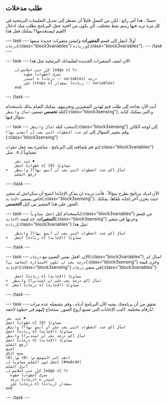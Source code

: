 ## طلب مدخلات

حسنًا ، هذا أمر رائع ، لكن من الممل قليلاً أن تضطر إلى تعديل التعليمات البرمجية في كل مرة تريد فيها رسم نمط مختلف. ألن يكون من الجيد جعل البرنامج يطلب منك ادخال القيم ليستخدمها؟ يمكنك فعل هذا!

--- task --- أولاً, انتقل إلى قسم **المتغيرات** وانشئ متغيرات جديدة سمها `درجات`{:class="block3variables"} و `زيادة`{:class="block3variables"}. --- /task ---

--- task --- الان اضف المتغيرات الجديدة لتعليماتك البرمجية مثل هذا:

```blocks3
    كرِّر حتى <ملامس لـ [edge v] ؟> 
        تحرك (خطوات) خطوة
        استدر ↻ (درجات :: variables) درجة
        غيِّر [steps v] بمقدار (زيادة :: variables)
    end
```

--- /task ---

أنت الآن بحاجة إلى طلب قيم لهذين المتغيرين وتخزينهم. يمكنك القيام بذلك باستخدام كتلة **تحسس** تسمى `اسأل وانتظر`{:class="block3sensing"}, و التي يمكنك كتابة سؤال فيها.

--- task --- اسحب كتلة `اسأل وانتظر`{:class="block3sensing"} إلى لوحة الكائن وقم بتغيير السؤال إلى `كم عدد الخطوات التي يجب أن أتقدم بها؟ `{:class="block3sensing"}

ثم قم بإضافته إلى البرنامج ، مباشرة بعد جعل `خطوات`{:class="block3variables"} مساوياً لـ `0` ، مثل:

```blocks3
    عند نقر ⚑
    اجعل [خطوات v] مساويًا [0]
+   اسأل [كم عدد الخطوات التي يجب أن أنمو بها؟] وانتظر
    ارفع القلم
```

--- /task ---

الآن لديك برنامج يطرح سؤالاً ، فأنت تريده ان يتذكر الإجابة! اتضح أن سكراتش له متغير خاص يسمى `الإجابة`{:class="block3sensing"}، حيث يخزن آخر إجابة تلقاها. يمكنك العثور على هذا المتغير بين كتل **التحسس**.

--- task --- باستخدام كتل `اجعل مساوياً`{:class="block3variables"} من قسم **المتغيرات**, خذ قيمة `الاجابة`{:class="block3sensing"} وخزنها في متغير `زيادة`{:class="block3variables"} مثل هذا:

```blocks3
    اسأل [كم عدد الخطوات التي يجب أن أنمو بها؟] وانتظر
+   اجعل [زيادة v] مساويًا (الإجابة)
```

--- /task ---

--- task --- الان, افعل نفس الشيئ مع `درجات`{:class="block3variables"}, اسال `كم درجة يجب ان تكون الاستدارة الخاصة بي؟`{:class="block3sensing"} وخزن قيمة `الإجابة`{:class="block3sensing"} في متغير `درجات`{:class="block3variables"}:

```blocks3
    اجعل [زيادة v] مساويًا (الإجابة)
+  اسأل [كم درجة يجب علي ان استدير؟] وانتظر
+  اجعل [درجات v] مساويًا (الإجابة)
```

--- /task ---

--- task --- تحقق من أن برنامجك يشبه الآن البرنامج أدناه ، وقم بتشغيله عدة مرات بأرقام مختلفة. اكتب الإجابات التي تصنع أروع الصور. ستحتاج إليهم في خطوة لاحقة!

```blocks3
عند نقر ⚑
اجعل [خطوات v] مساويًا [0]
اسأل [كم عدد الخطوات التي يجب علي أن أنمو بها؟] وانتظر
اجعل [زيادة v] مساويًا (الإجابة)
اسأل [كم درجة يجب ان استدير؟] وانتظر
اجعل [درجات v] مساويًا (الإجابة)
ارفع القلم
اختفِ
مسح الكل
اذهب إلى الموضع س: (0) ص: (0)
إجعل لون القلم مساوياً لـ [#4a6cd4]
أنزل القلم
كرِّر حتى <ملامس لـ [edge v] ؟> 
  تحرك (خطوات) خطوة
  استدر ↻ (درجات) درجة
  غيِّر [درجات v] بمقدار (زيادة)
end
```

--- /task ---
